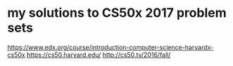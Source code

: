 # my solutions to CS50x 2017 problem sets

https://www.edx.org/course/introduction-computer-science-harvardx-cs50x
https://cs50.harvard.edu/
http://cs50.tv/2016/fall/
